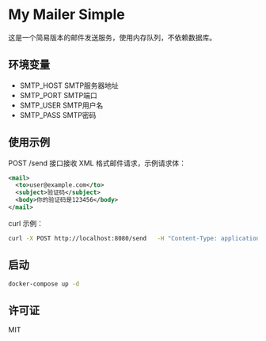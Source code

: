 # My Mailer Simple

这是一个简易版本的邮件发送服务，使用内存队列，不依赖数据库。

## 环境变量

- SMTP_HOST SMTP服务器地址  
- SMTP_PORT SMTP端口  
- SMTP_USER SMTP用户名  
- SMTP_PASS SMTP密码  

## 使用示例

POST /send 接口接收 XML 格式邮件请求，示例请求体：

```xml
<mail>
  <to>user@example.com</to>
  <subject>验证码</subject>
  <body>你的验证码是123456</body>
</mail>
```

curl 示例：

```bash
curl -X POST http://localhost:8080/send   -H "Content-Type: application/xml"   -d '<mail><to>user@example.com</to><subject>验证码</subject><body>你的验证码是123456</body></mail>'
```

## 启动

```bash
docker-compose up -d
```

## 许可证

MIT
